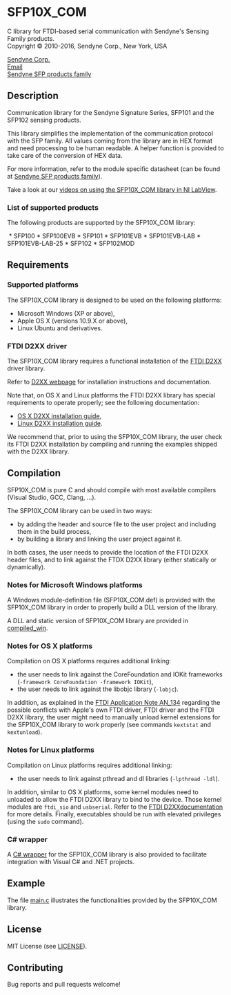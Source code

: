 # SFP10X_COM
C library for FTDI-based serial communication with Sendyne's Sensing Family products.  
Copyright &copy; 2010-2016, Sendyne Corp., New York, USA

[Sendyne Corp.](http://sendyne.com)  
[Email](mailto:info@sendyne.com)  
[Sendyne SFP products family][sfp_page]


## Description
Communication library for the Sendyne Signature Series, SFP101 and the SFP102 sensing products.

This library simplifies the implementation of the communication protocol with
the SFP family. All values coming from the library are in HEX format and need processing to be human readable. A helper function is provided to take care of
the conversion of HEX data.

For more information, refer to the module specific datasheet (can be found at
[Sendyne SFP products family][sfp_page]).

Take a look at our [videos on using the SFP10X_COM library in NI LabView](https://www.youtube.com/playlist?list=PL2tMAX1cpLJu92bLrU1GD6hDbyyS_E2VL).

### List of supported products
The following products are supported by the SFP10X_COM library:

​​    * SFP100
    * SFP100EVB
    * SFP101
    * SFP101EVB
    * SFP101EVB-LAB
    * SFP101EVB-LAB-25
    * SFP102
    * SFP102MOD


## Requirements

### Supported platforms
The SFP10X_COM library is designed to be used on the following platforms:

* Microsoft Windows (XP or above),
* Apple OS X (versions 10.9.X or above),
* Linux Ubuntu and derivatives.

### FTDI D2XX driver
The SFP10X_COM library requires a functional installation of the
[FTDI D2XX][ftdi_d2xx_link] driver library.

Refer to [D2XX webpage][ftdi_d2xx_link] for installation instructions and
documentation.

Note that, on OS X and Linux platforms the FTDI D2XX library has special
requirements to operate properly; see the following documentation:

* [OS X D2XX installation guide][ftdi_mac_an],
* [Linux D2XX installation guide][ftdi_linux_an].

We recommend that, prior to using the SFP10X_COM library, the user check its
FTDI D2XX installation by compiling and running the examples shipped with the
D2XX library.


## Compilation
SFP10X_COM is pure C and should compile with most available compilers (Visual
Studio, GCC, Clang, ...).

The SFP10X_COM library can be used in two ways:

* by adding the header and source file to the user project and including them
  in the build process,
* by building a library and linking the user project against it.

In both cases, the user needs to provide the location of the FTDI D2XX header
files, and to link against the FTDX D2XX library (either statically or
dynamically).

### Notes for Microsoft Windows platforms
A Windows module-definition file (SFP10X\_COM.def) is provided with the
SFP10X_COM library in order to properly build a DLL version of the library.

A DLL and static version of SFP10X_COM library are provided in
[compiled_win](compiled_win/).

### Notes for OS X platforms
Compilation on OS X platforms requires additional linking:

* the user needs to link against the CoreFoundation and IOKit frameworks
  (`-framework CoreFoundation -framework IOKit`),
* the user needs to link against the libobjc library (`-lobjc`).

In addition, as explained in the [FTDI Application Note AN_134][ftdi_mac_an]
regarding the possible conflicts with Apple's own FTDI driver, FTDI driver and
the FTDI D2XX library, the user might need to manually unload kernel
extensions for the SFP10X_COM library to work properly (see commands
`kextstat` and `kextunload`).

### Notes for Linux platforms
Compilation on Linux platforms requires additional linking:

* the user needs to link against pthread and dl libraries (`-lpthread -ldl`).

In addition, similar to OS X platforms, some kernel modules need to unloaded
to allow the FTDI D2XX library to bind to the device. Those kernel modules are
`ftdi_sio` and `usbserial`. Refer to the
[FTDI D2XXdocumentation][ftdi_linux_an] for more details. Finally, executables
should be run with elevated privileges (using the `sudo` command).

### C# wrapper ###
A [C# wrapper](CSharp_wrapper/) for the SFP10X_COM library is also provided to
facilitate integration with Visual C# and .NET projects.


## Example
The file [main.c](main.c) illustrates the functionalities provided by the SFP10X_COM library.


## License
MIT License (see [LICENSE](LICENSE)).


## Contributing
Bug reports and pull requests welcome!

[sfp_page]: http://www.sendyne.com/Products/Sendyne%20Sensing%20Family.html
[ftdi_d2xx_link]: http://www.ftdichip.com/Drivers/D2XX.htm
[ftdi_mac_an]: http://www.ftdichip.com/Support/Documents/AppNotes/AN_134_FTDI_Drivers_Installation_Guide_for_MAC_OSX.pdf
[ftdi_linux_an]: http://www.ftdichip.com/Support/Documents/AppNotes/AN_220_FTDI_Drivers_Installation_Guide_for_Linux%20.pdf


